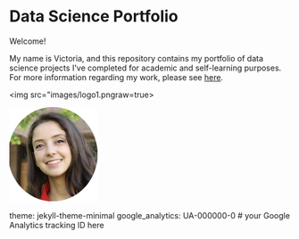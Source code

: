 # Data Science Portfolio 

Welcome! 

My name is Victoria, and this repository contains my portfolio of data science projects I've completed for academic and self-learning purposes. For more information regarding my work, please see [here](https://victoria-silva.carrd.co/). 

<img src="images/logo1.pngraw=true>


![Alt Text](/images/logo1.png)

theme: jekyll-theme-minimal
google_analytics: UA-000000-0 # your Google Analytics tracking ID here
